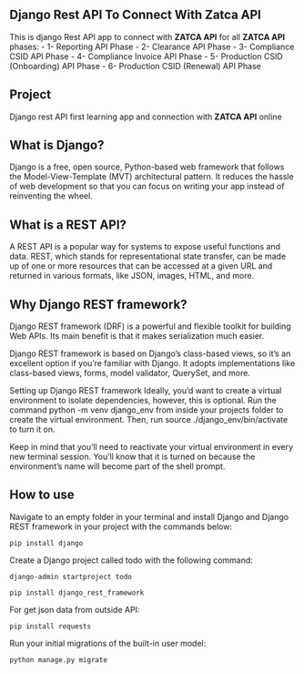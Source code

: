 ## Django Rest API To Connect With Zatca API
This is django Rest API app to connect with **ZATCA API** for all **ZATCA API** phases:
    - 1- Reporting API  Phase
    - 2- Clearance API  Phase
    - 3- Compliance CSID API  Phase
    - 4- Compliance Invoice API  Phase
    - 5- Production CSID (Onboarding) API Phase
    - 6- Production CSID (Renewal) API Phase

## Project
Django rest API first learning app and connection with **ZATCA API** online

## What is Django?
Django is a free, open source, Python-based web framework that follows the Model-View-Template (MVT) architectural pattern. It reduces the hassle of web development so that you can focus on writing your app instead of reinventing the wheel.

## What is a REST API?
A REST API is a popular way for systems to expose useful functions and data. REST, which stands for representational state transfer, can be made up of one or more resources that can be accessed at a given URL and returned in various formats, like JSON, images, HTML, and more.

## Why Django REST framework?
Django REST framework (DRF) is a powerful and flexible toolkit for building Web APIs. Its main benefit is that it makes serialization much easier.

Django REST framework is based on Django’s class-based views, so it’s an excellent option if you’re familiar with Django. It adopts implementations like class-based views, forms, model validator, QuerySet, and more.

Setting up Django REST framework
Ideally, you’d want to create a virtual environment to isolate dependencies, however, this is optional. Run the command python -m venv django_env from inside your projects folder to create the virtual environment. Then, run source ./django_env/bin/activate to turn it on.

Keep in mind that you’ll need to reactivate your virtual environment in every new terminal session. You’ll know that it is turned on because the environment’s name will become part of the shell prompt.

## How to use 

Navigate to an empty folder in your terminal and install Django and Django REST framework in your project with the commands below:

`pip install django`

Create a Django project called todo with the following command:

`django-admin startproject todo`


`pip install django_rest_framework`

For get json data from outside API:

`pip install requests`



Run your initial migrations of the built-in user model:

`python manage.py migrate`


